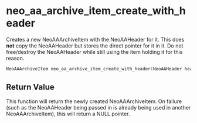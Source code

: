 # neo_aa_archive_item_create_with_header
Creates a new NeoAAArchiveItem with the NeoAAHeader for it. This does **not** copy the NeoAAHeader but stores the direct pointer for it in it. Do not free/destroy the NeoAAHeader while still using the item holding it for this reason.

```c
NeoAAArchiveItem neo_aa_archive_item_create_with_header(NeoAAHeader header);
```

## Return Value

This function will return the newly created NeoAAArchiveItem. On failure (such as the NeoAAHeader being passed in is already being used in another NeoAAArchiveItem), this will return a NULL pointer.
